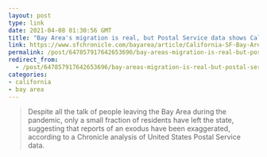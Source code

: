 ```yaml
---
layout: post
type: link
date: 2021-04-08 01:30:56 GMT
title: "Bay Area's migration is real, but Postal Service data shows California exodus isn't"
link: https://www.sfchronicle.com/bayarea/article/California-SF-Bay-Area-exodus-migration-USPS-data-15983559.php
permalink: /post/647857917642653696/bay-areas-migration-is-real-but-postal-service
redirect_from: 
  - /post/647857917642653696/bay-areas-migration-is-real-but-postal-service
categories:
- california
- bay area
---
```

<blockquote>Despite all the talk of people leaving the Bay Area during the pandemic, only a small fraction of residents have left the state, suggesting that reports of an exodus have been exaggerated, according to a Chronicle analysis of United States Postal Service data.</blockquote>